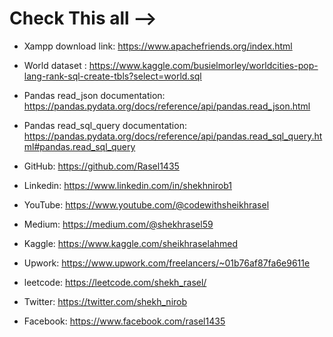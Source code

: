 # Check This all -->

- Xampp download link: https://www.apachefriends.org/index.html
- World dataset : https://www.kaggle.com/busielmorley/worldcities-pop-lang-rank-sql-create-tbls?select=world.sql
- Pandas read_json documentation: https://pandas.pydata.org/docs/reference/api/pandas.read_json.html
- Pandas read_sql_query documentation: https://pandas.pydata.org/docs/reference/api/pandas.read_sql_query.html#pandas.read_sql_query


- GitHub: https://github.com/Rasel1435
- Linkedin: https://www.linkedin.com/in/shekhnirob1
- YouTube: https://www.youtube.com/@codewithsheikhrasel
- Medium: https://medium.com/@shekhrasel59
- Kaggle: https://www.kaggle.com/sheikhraselahmed
- Upwork: https://www.upwork.com/freelancers/~01b76af87fa6e9611e
- leetcode: https://leetcode.com/shekh_rasel/
- Twitter: https://twitter.com/shekh_nirob
- Facebook: https://www.facebook.com/rasel1435
